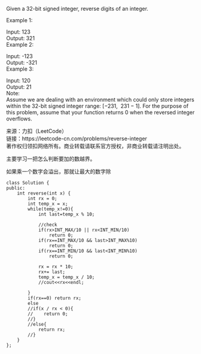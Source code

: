 <!-- wp:paragraph -->
<p>Given a 32-bit signed integer, reverse digits of an integer.</p>
<!-- /wp:paragraph -->

<!-- wp:paragraph -->
<p>Example 1:</p>
<!-- /wp:paragraph -->

<!-- wp:paragraph -->
<p>Input: 123<br>
Output: 321<br>
Example 2:</p>
<!-- /wp:paragraph -->

<!-- wp:paragraph -->
<p>Input: -123<br>
Output: -321<br>
Example 3:</p>
<!-- /wp:paragraph -->

<!-- wp:paragraph -->
<p>Input: 120<br>
Output: 21<br>
Note:<br>
Assume we are dealing with an environment which could only store integers within the 32-bit signed integer range: [−231,&nbsp; 231&nbsp;− 1]. For the purpose of this problem, assume that your function returns 0 when the reversed integer overflows.</p>
<!-- /wp:paragraph -->

<!-- wp:paragraph -->
<p>来源：力扣（LeetCode）<br> 链接：https://leetcode-cn.com/problems/reverse-integer<br> 著作权归领扣网络所有。商业转载请联系官方授权，非商业转载请注明出处。</p>
<!-- /wp:paragraph -->

<!-- wp:paragraph -->
<p></p>
<!-- /wp:paragraph -->

<!-- wp:paragraph -->
<p>主要学习一把怎么判断要加的数越界。</p>
<!-- /wp:paragraph -->

<!-- wp:paragraph -->
<p>如果乘一个数字会溢出，那就让最大的数字除</p>
<!-- /wp:paragraph -->

<!-- wp:code -->
<pre class="wp-block-code"><code>class Solution {
public:
    int reverse(int x) {
        int rx = 0;
        int temp_x = x;
        while(temp_x!=0){
            int last=temp_x % 10;
            
            //check
            if(rx>INT_MAX/10 || rx&lt;INT_MIN/10)
                return 0;            
            if(rx==INT_MAX/10 &amp;&amp; last>INT_MAX%10)
                return 0;
            if(rx==INT_MIN/10 &amp;&amp; last&lt;INT_MIN%10)
                return 0;
            
            rx = rx * 10;
            rx+= last;
            temp_x = temp_x / 10;
            //cout&lt;&lt;rx&lt;&lt;endl;

        }
        if(rx==0) return rx;
        else
        //if(x / rx &lt; 0){
        //    return 0;
        //}
        //else{
            return rx;
        //}
    }
};</code></pre>
<!-- /wp:code -->
